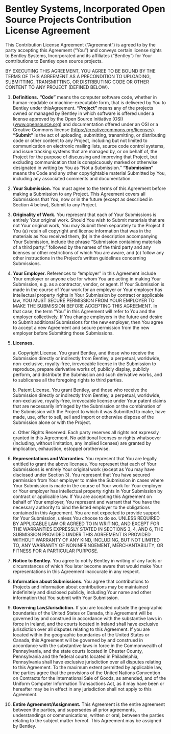 # Bentley Systems, Incorporated Open Source Projects Contribution License Agreement

This Contribution License Agreement (“Agreement”) is agreed to by the party accepting this Agreement (“You”) and conveys certain license rights to Bentley Systems, Incorporated and its affiliates (“Bentley”) for Your contributions to Bentley open source projects.

BY EXECUTING THIS AGREEMENT, YOU AGREE TO BE BOUND BY THE TERMS OF THIS AGREEMENT AS A PRECONDITION TO UPLOADING, SUBMITTING, TRANSMITTING, OR DISTRIBUTING CODE OR OTHER CONTENT TO ANY PROJECT (DEFINED BELOW).

1. __Definitions.__  __“Code”__ means the computer software code, whether in human-readable or machine-executable form,
that is delivered by You to Bentley under thisAgreement.  __“Project”__ means any of the projects owned or managed by Bentley in which software is offered under a license approved by the Open Source Initiative (OSI) (www.opensource.org) and documentation offered under an OSI or a Creative Commons license (https://creativecommons.org/licenses).  __“Submit”__ is the act of uploading, submitting, transmitting, or distributing code or other content to any Project, including but not limited to communication on electronic mailing lists, source code control systems, and issue tracking systems that are managed by, or on behalf of, the Project for the purpose of discussing and improving that Project, but excluding communication that is conspicuously marked or otherwise designated in writing by You as “Not a Submission.”  __“Submission”__ means the Code and any other copyrightable material Submitted by You, including any associated comments and documentation.

2. __Your Submission.__ You must agree to the terms of this Agreement before making a Submission to any Project. This Agreement covers all Submissions that You, now or in the future (except as described in Section 4 below), Submit to any Project.

3. __Originality of Work.__ You represent that each of Your Submissions is entirely Your original work. Should You wish to Submit materials that are not Your original work, You may Submit them separately to the Project if You (a) retain all copyright and license information that was in the materials as You received them, (b) in the description accompanying Your Submission, include the phrase “Submission containing materials of a third party:” followed by the names of the third party and any licenses or other restrictions of which You are aware, and (c) follow any other instructions in the Project’s written guidelines concerning Submissions.

4. __Your Employer.__ References to “employer” in this Agreement include Your employer or anyone else for whom You are acting in making Your Submission, e.g. as a contractor, vendor, or agent. If Your Submission is made in the course of Your work for an employer or Your employer has intellectual property rights in Your Submission by contract or applicable law, YOU MUST SECURE PERMISSION FROM YOUR EMPLOYER TO MAKE THE SUBMISSION BEFORE ACCEPTING THIS AGREEMENT. In that case, the term “You” in this Agreement will refer to You and the employer collectively. If You change employers in the future and desire to Submit additional Submissions for the new employer, then You
agree to accept a new Agreement and secure permission from the new employer before Submitting those Submissions.

5. __Licenses.__

    a. Copyright License. You grant Bentley, and those who receive the Submission directly or indirectly from Bentley, a perpetual, worldwide, non-exclusive, royalty-free, irrevocable license in the Submission to reproduce, prepare derivative works of, publicly display, publicly perform, and distribute the Submission and such derivative works, and to sublicense all the foregoing rights to third parties.

    b. Patent License. You grant Bentley, and those who receive the Submission directly or indirectly from Bentley, a perpetual, worldwide, non-exclusive, royalty-free, irrevocable license under Your patent claims that are necessarily infringed by the Submission or the combination of the Submission with the Project to which it was Submitted to make, have made, use, offer to sell, sell and import or otherwise dispose of the Submission alone or with the Project.

    c. Other Rights Reserved. Each party reserves all rights not expressly granted in this Agreement. No additional licenses or rights whatsoever (including, without limitation, any implied licenses) are granted by implication, exhaustion, estoppel orotherwise.

6. __Representations and Warranties.__ You represent that You are legally entitled to grant the above licenses. You represent that each of Your Submissions is entirely Your original work (except as You may have disclosed under Section 3). You represent that You have secured permission from Your employer to make the Submission in cases where Your Submission is made in the course of Your work for Your employer or Your employer has intellectual property rights in Your Submission by contract or applicable law. If You are accepting this Agreement on behalf of Your employer, You represent and warrant that You have the necessary authority to bind the listed employer to the obligations contained in this Agreement. You are not expected to provide support for Your Submission, unless You choose to do so. UNLESS REQUIRED BY APPLICABLE LAW OR AGREED TO IN WRITING, AND EXCEPT FOR THE WARRANTIES EXPRESSLY STATED IN SECTIONS 3, 4, AND 6, THE SUBMISSION PROVIDED UNDER THIS AGREEMENT IS PROVIDED WITHOUT WARRANTY OF ANY KIND, INCLUDING, BUT NOT LIMITED TO, ANY WARRANTY OF NONINFRINGEMENT, MERCHANTABILITY, OR FITNESS FOR A PARTICULAR PURPOSE.

7. __Notice to Bentley.__ You agree to notify Bentley in writing of any facts or circumstances of which You later become aware that would make Your representations in this Agreement inaccurate in any respect.

8. __Information about Submissions.__ You agree that contributions to Projects and information about contributions may be maintained indefinitely and disclosed publicly, including Your name and other information that You submit with Your Submission.

9. __Governing Law/Jurisdiction.__ If you are located outside the geographic boundaries of the United States or Canada, this Agreement will be governed by and construed in accordance with the substantive laws in force in Ireland, and the courts located in Ireland shall have exclusive jurisdiction over all disputes relating to this Agreement. If you are located within the geographic boundaries of the United States or Canada, this Agreement will be governed by and construed in accordance with the substantive laws in force in the Commonwealth of Pennsylvania, and the state courts located in Chester County, Pennsylvania and the federal courts located in Philadelphia, Pennsylvania shall have exclusive jurisdiction over all disputes relating to this Agreement. To the maximum extent permitted by applicable law, the parties agree that the provisions of the United Nations Convention on Contracts for the International Sale of Goods, as amended, and of the Uniform Computer Information Transactions Act, as it may have been or hereafter may be in effect in any jurisdiction shall not apply to this Agreement.

10. __Entire Agreement/Assignment.__ This Agreement is the entire agreement between the parties, and supersedes all prior agreements, understandings or communications, written or oral, between the parties relating to the subject matter hereof. This Agreement may be assigned by Bentley.
